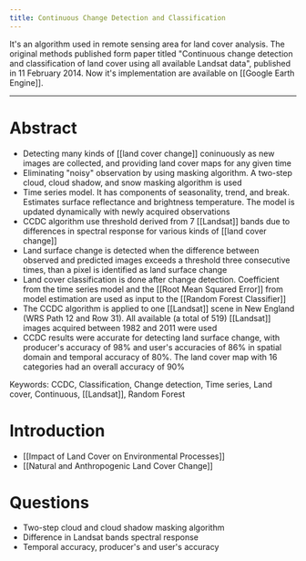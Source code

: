 ```yaml
---
title: Continuous Change Detection and Classification
---
```


It's an algorithm used in remote sensing area for land cover analysis. The original methods published form paper titled "Continuous change detection and classification of land cover using all available Landsat data", published in 11 February 2014. Now it's implementation are available on [[Google Earth Engine]].


---

# Abstract

- Detecting many kinds of [[land cover change]] coninuously as new images are collected, and providing land cover maps for any given time
- Eliminating "noisy" observation by using masking algorithm. A two-step cloud, cloud shadow, and snow masking algorithm is used
- Time series model. It has components of seasonality, trend, and break. Estimates surface reflectance and brightness temperature. The model is updated dynamically with newly acquired observations
- CCDC algorithm use threshold derived from 7 [[Landsat]] bands due to differences in spectral response for various kinds of [[land cover change]]
- Land surface change is detected when the difference between observed and predicted images exceeds a threshold three consecutive times, than a pixel is identified as land surface change
- Land cover classification is done after change detection. Coefficient from the time series model and the [[Root Mean Squared Error]] from model estimation are used as input to the [[Random Forest Classifier]]
- The CCDC algorithm is applied to one [[Landsat]] scene in New England (WRS Path 12 and Row 31). All available (a total of 519) [[Landsat]] images acquired between 1982 and 2011 were used
- CCDC results were accurate for detecting land surface change, with producer's accuracy of 98% and user's accuracies of 86% in spatial domain and temporal accuracy of 80%. The land cover map with 16 categories had an overall accuracy of 90%

Keywords: CCDC, Classification, Change detection, Time series, Land cover, Continuous, [[Landsat]], Random Forest


# Introduction

- [[Impact of Land Cover on Environmental Processes]]
- [[Natural and Anthropogenic Land Cover Change]]


# Questions

- Two-step cloud and cloud shadow masking algorithm
- Difference in Landsat bands spectral response
- Temporal accuracy, producer's and user's accuracy


